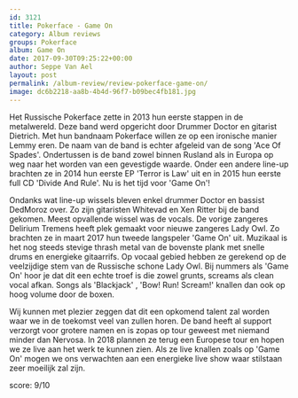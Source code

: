 ```yaml
---
id: 3121
title: Pokerface - Game On
category: Album reviews
groups: Pokerface
album: Game On
date: 2017-09-30T09:25:22+00:00
author: Seppe Van Ael
layout: post
permalink: /album-review/review-pokerface-game-on/
image: dc6b2218-aa8b-4b4d-96f7-b09bec4fb181.jpg
---
```

Het Russische Pokerface zette in 2013 hun eerste stappen in de metalwereld. Deze band werd opgericht door Drummer Doctor en gitarist Dietrich. Met hun bandnaam Pokerface willen ze op een ironische manier Lemmy eren. De naam van de band is echter afgeleid van de song 'Ace Of Spades'. Ondertussen is de band zowel binnen Rusland als in Europa op weg naar het worden van een gevestigde waarde. Onder een andere line-up brachten ze in 2014 hun eerste EP 'Terror is Law' uit en in 2015 hun eerste full CD 'Divide And Rule'. Nu is het tijd voor 'Game On'!

Ondanks wat line-up wissels bleven enkel drummer Doctor en bassist DedMoroz over. Zo zijn gitaristen Whitevad en Xen Ritter bij de band gekomen. Meest opvallende wissel was de vocals. De vorige zangeres Delirium Tremens heeft plek gemaakt voor nieuwe zangeres Lady Owl. Zo brachten ze in maart 2017 hun tweede langspeler 'Game On' uit. Muzikaal is het nog steeds stevige thrash metal van de bovenste plank met snelle drums en energieke gitaarrifs. Op vocaal gebied hebben ze gerekend op de veelzijdige stem van de Russische schone Lady Owl. Bij nummers als 'Game On' hoor je dat dit een echte troef is die zowel grunts, screams als clean vocal afkan. Songs als 'Blackjack' , 'Bow! Run! Scream!' knallen dan ook op hoog volume door de boxen.

Wij kunnen met plezier zeggen dat dit een opkomend talent zal worden waar we in de toekomst veel van zullen horen. De band heeft al support verzorgt voor grotere namen en is zopas op tour geweest met niemand minder dan Nervosa. In 2018 plannen ze terug een Europese tour en hopen we ze live aan het werk te kunnen zien. Als ze live knallen zoals op 'Game On' mogen we ons verwachten aan een energieke live show waar stilstaan zeer moeilijk zal zijn.

score: 9/10
